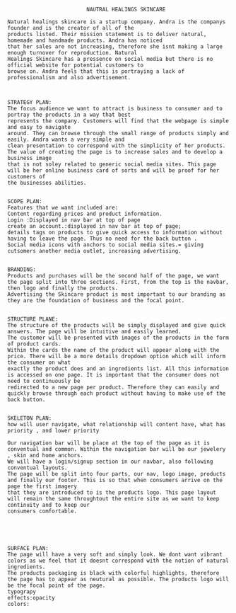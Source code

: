                              NAUTRAL HEALINGS SKINCARE
                             
    Natural healings skincare is a startup company. Andra is the companys founder and is the creator of all of the 
    products listed. Their mission statement is to deliver natural, homemade and handmade products. Andra has noticed 
    that her sales are not increasing, therefore she isnt making a large enough turnover for reproduction. Natural 
    Healings Skincare has a pressence on social media but there is no official website for potential customers to 
    browse on. Andra feels that this is portraying a lack of professionalism and also advertisement. 
    
    
    
    STRATEGY PLAN:
    The focus audience we want to attract is business to consumer and to portray the products in a way that best
    represents the company. Customers will find that the webpage is simple and easy to navigate 
    around. They can browse through the small range of products simply and easily. Andra wants a very simple and 
    clean presentation to correspond with the simplicity of her products. The value of creating the page is to increase sales and to develop a business image
    that is not soley related to generic social media sites. This page will be her online business card of sorts and will be proof for her customers of 
    the businesses abilities.
    
    
    SCOPE PLAN:
    Features that we want included are:
    Content regarding prices and product information. 
    Login :Displayed in nav bar at top of page
    create an account.:displayed in nav bar at top of page;
    details tags on products to give quick access to information without having to leave the page. Thus no need for the back button . 
    Social media icons with anchors to social media sites.= giving cutsomers another media outlet, increasing advertising. 
    
    
    BRANDING:
    Products and purchases will be the second half of the page, we want the page split into three sections. First, from the top is the navbar, then logo and finally the products. 
    Advertising the Skincare product is most important to our branding as they are the foundation of business and the focal point. 
    
    
    STRUCTURE PLANE:
    The structure of the products will be simply displayed and give quick answers. The page will be intuitive and easily learned.
    The customer will be presented with images of the products in the form of product cards. 
    Within the cards the name of the product will appear along with the price. There will be a more details dropdown option which will inform the consumer on what
    exactly the product does and an ingredients list. All this information is accessed on one page. It is important that the consumer does not need to continuously be
    redirected to a new page per product. Therefore they can easily and quickly browse through each product without having to make use of the back button. 
    
    
    SKELETON PLAN:
    how will user navigate, what relationship will content have, what has priority , and lower priority
    
    Our navigation bar will be place at the top of the page as it is conventual and common. Within the navigation bar will be our jewelery , skin and home anchors. 
    We will have a login/signup section in our navbar, also following conventual layouts. 
    The page will be split into four parts, our nav, logo image, products and finally our footer. This is so that when consumers arrive on the page the first imagery
    that they are introduced to is the products logo. This page layout will remain the same throughtout the entire site as we want to keep continuity and to keep our
    consumers comfortable. 
    
    
    
    
    
    SURFACE PLAN:
    The page will have a very soft and simply look. We dont want vibrant colors as we feel that it doesnt correspond with the notion of natural ingredients.
    The products packaging is black with colorful highlights, therefore the page has to appear as neutural as possible. The products logo will be the focal point of the page.
    typograpy 
    effects:opacity
    colors:
    
    
    
    